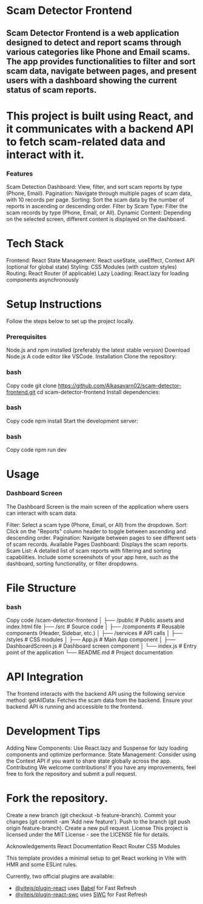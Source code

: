 # Scam Detector Frontend
## Scam Detector Frontend is a web application designed to detect and report scams through various categories like Phone and Email scams. The app provides functionalities to filter and sort scam data, navigate between pages, and present users with a dashboard showing the current status of scam reports.

# This project is built using React, and it communicates with a backend API to fetch scam-related data and interact with it.

### Features
Scam Detection Dashboard: View, filter, and sort scam reports by type (Phone, Email).
Pagination: Navigate through multiple pages of scam data, with 10 records per page.
Sorting: Sort the scam data by the number of reports in ascending or descending order.
Filter by Scam Type: Filter the scam records by type (Phone, Email, or All).
Dynamic Content: Depending on the selected screen, different content is displayed on the dashboard.

# Tech Stack
Frontend: React
State Management: React useState, useEffect, Context API (optional for global state)
Styling: CSS Modules (with custom styles)
Routing: React Router (if applicable)
Lazy Loading: React.lazy for loading components asynchronously

# Setup Instructions
Follow the steps below to set up the project locally.

### Prerequisites
Node.js and npm installed (preferably the latest stable version)
Download Node.js
A code editor like VSCode.
Installation
Clone the repository:

### bash
Copy code
git clone https://github.com/Alkasavarn02/scam-detector-frontend.git
cd scam-detector-frontend
Install dependencies:

### bash
Copy code
npm install
Start the development server:

### bash
Copy code
npm run dev

# Usage
### Dashboard Screen
The Dashboard Screen is the main screen of the application where users can interact with scam data.

Filter: Select a scam type (Phone, Email, or All) from the dropdown.
Sort: Click on the "Reports" column header to toggle between ascending and descending order.
Pagination: Navigate between pages to see different sets of scam records.
Available Pages
Dashboard: Displays the scam reports.
Scam List: A detailed list of scam reports with filtering and sorting capabilities.
Include some screenshots of your app here, such as the dashboard, sorting functionality, or filter dropdowns.

# File Structure
### bash
Copy code
/scam-detector-frontend
│
├── /public                # Public assets and index.html file
├── /src                   # Source code
│   ├── /components        # Reusable components (Header, Sidebar, etc.)
│   ├── /services          # API calls
│   ├── /styles            # CSS modules
│   ├── App.js             # Main App component
│   ├── DashboardScreen.js # Dashboard screen component
│   └── index.js           # Entry point of the application
└── README.md              # Project documentation

# API Integration
The frontend interacts with the backend API using the following service method:
getAllData: Fetches the scam data from the backend.
Ensure your backend API is running and accessible to the frontend.

# Development Tips
Adding New Components: Use React.lazy and Suspense for lazy loading components and optimize performance.
State Management: Consider using the Context API if you want to share state globally across the app.
Contributing
We welcome contributions! If you have any improvements, feel free to fork the repository and submit a pull request.

# Fork the repository.
Create a new branch (git checkout -b feature-branch).
Commit your changes (git commit -am 'Add new feature').
Push to the branch (git push origin feature-branch).
Create a new pull request.
License
This project is licensed under the MIT License - see the LICENSE file for details.

Acknowledgements
React Documentation
React Router
CSS Modules

This template provides a minimal setup to get React working in Vite with HMR and some ESLint rules.

Currently, two official plugins are available:

- [@vitejs/plugin-react](https://github.com/vitejs/vite-plugin-react/blob/main/packages/plugin-react/README.md) uses [Babel](https://babeljs.io/) for Fast Refresh
- [@vitejs/plugin-react-swc](https://github.com/vitejs/vite-plugin-react-swc) uses [SWC](https://swc.rs/) for Fast Refresh
